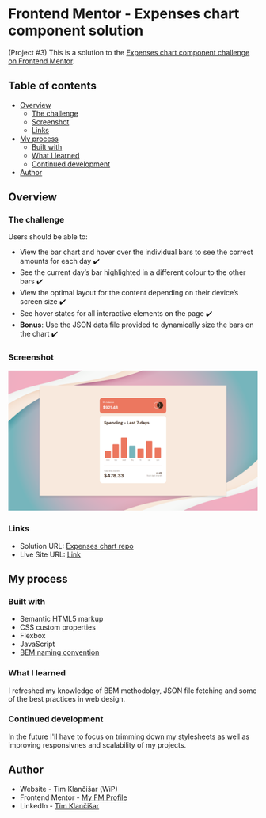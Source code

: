 # Frontend Mentor - Expenses chart component solution

(Project #3) This is a solution to the [Expenses chart component challenge on Frontend Mentor](https://www.frontendmentor.io/challenges/expenses-chart-component-e7yJBUdjwt).

## Table of contents

- [Overview](#overview)
  - [The challenge](#the-challenge)
  - [Screenshot](#screenshot)
  - [Links](#links)
- [My process](#my-process)
  - [Built with](#built-with)
  - [What I learned](#what-i-learned)
  - [Continued development](#continued-development)
- [Author](#author)

## Overview

### The challenge

Users should be able to:

- View the bar chart and hover over the individual bars to see the correct amounts for each day ✔️
- See the current day’s bar highlighted in a different colour to the other bars ✔️
- View the optimal layout for the content depending on their device’s screen size ✔️
- See hover states for all interactive elements on the page ✔️
- **Bonus**: Use the JSON data file provided to dynamically size the bars on the chart ✔️

### Screenshot

![](./images/screenshot.png)

### Links

- Solution URL: [Expenses chart repo](https://github.com/TimKlancisar/Expenses-chart)
- Live Site URL: [Link](https://fm3-expenses-chart.netlify.app/)

## My process

### Built with

- Semantic HTML5 markup
- CSS custom properties
- Flexbox
- JavaScript
- [BEM naming convention](https://en.bem.info/methodology/)

### What I learned

I refreshed my knowledge of BEM methodolgy, JSON file fetching and some of the best practices in web design.

### Continued development

In the future I'll have to focus on trimming down my stylesheets as well as improving responsivnes and scalability of my projects.

## Author

- Website - Tim Klančišar (WiP)
- Frontend Mentor - [My FM Profile](https://www.frontendmentor.io/profile/TimKlancisar)
- LinkedIn - [Tim Klančišar](https://www.linkedin.com/in/tim-klan%C4%8Di%C5%A1ar-91a359225/)
